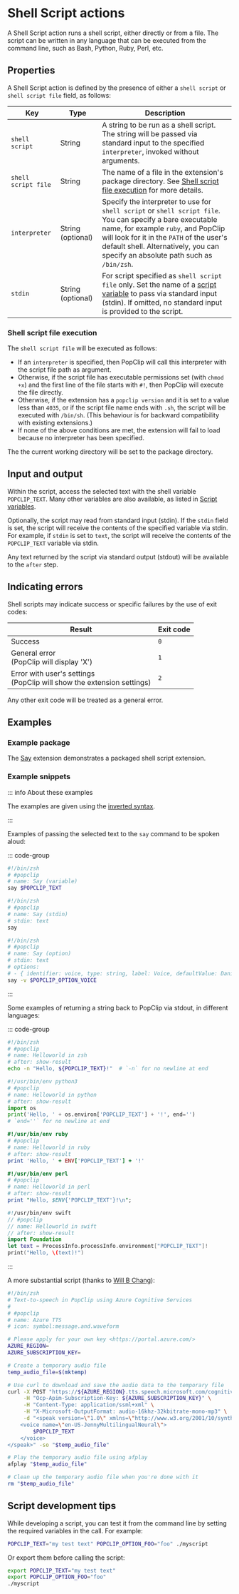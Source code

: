 # Shell Script actions

A Shell Script action runs a shell script, either directly or from a file. The
script can be written in any language that can be executed from the command
line, such as Bash, Python, Ruby, Perl, etc.

## Properties

A Shell Script action is defined by the presence of either a `shell script` or
`shell script file` field, as follows:

| Key                 | Type              | Description                                                                                                                                                                                                                                                                       |
| ------------------- | ----------------- | --------------------------------------------------------------------------------------------------------------------------------------------------------------------------------------------------------------------------------------------------------------------------------- |
| `shell script`      | String            | A string to be run as a shell script. The string will be passed via standard input to the specified `interpreter`, invoked without arguments.                                                                                                                                     |
| `shell script file` | String            | The name of a file in the extension's package directory. See [Shell script file execution](#shell-script-file-execution) for more details.                                                                                                                                        |
| `interpreter`       | String (optional) | Specify the interpreter to use for `shell script` or `shell script file`. You can specify a bare executable name, for example `ruby`, and PopClip will look for it in the `PATH` of the user's default shell. Alternatively, you can specify an absolute path such as `/bin/zsh`. |
| `stdin`             | String (optional) | For script specified as `shell script file` only. Set the name of a [script variable](./script-variables) to pass via standard input (stdin). If omitted, no standard input is provided to the script.                                                            |

### Shell script file execution

The `shell script file` will be executed as follows:

- If an `interpreter` is specified, then PopClip will call this interpreter with
  the script file path as argument.
- Otherwise, if the script file has executable permissions set (with `chmod +x`)
  and the first line of the file starts with `#!`, then PopClip will execute the
  file directly.
- Otherwise, if the extension has a `popclip version` and it is set to a value
  less than `4035`, or if the script file name ends with `.sh`, the script will
  be executed with `/bin/sh`. (This behaviour is for backward compatibility with
  existing extensions.)
- If none of the above conditions are met, the extension will fail to load
  because no interpreter has been specified.

The the current working directory will be set to the package directory.

## Input and output

Within the script, access the selected text with the shell variable
`POPCLIP_TEXT`. Many other variables are also available, as listed in
[Script variables](./script-variables.md).

Optionally, the script may read from standard input (stdin). If the `stdin`
field is set, the script will receive the contents of the specified variable via
stdin. For example, if `stdin` is set to `text`, the script will receive the
contents of the `POPCLIP_TEXT` variable via stdin.

Any text returned by the script via standard output (stdout) will be available
to the `after` step.

## Indicating errors

Shell scripts may indicate success or specific failures by the use of exit
codes:

| Result                                                                   | Exit code |
| ------------------------------------------------------------------------ | --------- |
| Success                                                                  | `0`       |
| General error<br>(PopClip will display 'X')                              | `1`       |
| Error with user's settings<br>(PopClip will show the extension settings) | `2`       |

Any other exit code will be treated as a general error.

## Examples

### Example package

The
[Say](https://github.com/pilotmoon/PopClip-Extensions/tree/master/source/Say.popclipext)
extension demonstrates a packaged shell script extension.

### Example snippets

::: info About these examples

The examples are given using the [inverted syntax](./snippets#inverted-syntax).

:::

Examples of passing the selected text to the `say` command to be spoken aloud:

::: code-group

```zsh [Using shell variable]
#!/bin/zsh
# #popclip
# name: Say (variable)
say $POPCLIP_TEXT
```

```zsh [Using stdin]
#!/bin/zsh
# #popclip
# name: Say (stdin)
# stdin: text
say
```

```zsh [With voice option]
#!/bin/zsh
# #popclip
# name: Say (option)
# stdin: text
# options: 
# - { identifier: voice, type: string, label: Voice, defaultValue: Daniel }
say -v $POPCLIP_OPTION_VOICE
```

:::

Some examples of returning a string back to PopClip via stdout, in different
languages:

::: code-group

```zsh
#!/bin/zsh
# #popclip
# name: Helloworld in zsh
# after: show-result
echo -n "Hello, ${POPCLIP_TEXT}!"  # `-n` for no newline at end
```

```python
#!/usr/bin/env python3
# #popclip
# name: Helloworld in python
# after: show-result
import os
print('Hello, ' + os.environ['POPCLIP_TEXT'] + '!', end='')
# `end=''` for no newline at end
```

```ruby
#!/usr/bin/env ruby
# #popclip
# name: Helloworld in ruby
# after: show-result
print 'Hello, ' + ENV['POPCLIP_TEXT'] + '!'
```

```perl
#!/usr/bin/env perl
# #popclip
# name: Helloworld in perl
# after: show-result
print "Hello, $ENV{'POPCLIP_TEXT'}!\n";
```

```swift
#!/usr/bin/env swift
// #popclip
// name: Helloworld in swift
// after: show-result
import Foundation
let text = ProcessInfo.processInfo.environment["POPCLIP_TEXT"]!
print("Hello, \(text)!")
```

:::

A more substantial script (thanks to [Will B Chang](https://forum.popclip.app/t/new-snippet-azure-text-to-speech/1790)):

```zsh
#!/bin/zsh
# Text-to-speech in PopClip using Azure Cognitive Services
#
# #popclip
# name: Azure TTS
# icon: symbol:message.and.waveform

# Please apply for your own key <https://portal.azure.com/>
AZURE_REGION=
AZURE_SUBSCRIPTION_KEY=

# Create a temporary audio file
temp_audio_file=$(mktemp)

# Use curl to download and save the audio data to the temporary file
curl -X POST "https://${AZURE_REGION}.tts.speech.microsoft.com/cognitiveservices/v1" \
     -H "Ocp-Apim-Subscription-Key: ${AZURE_SUBSCRIPTION_KEY}" \
     -H "Content-Type: application/ssml+xml" \
     -H "X-Microsoft-OutputFormat: audio-16khz-32kbitrate-mono-mp3" \
     -d "<speak version=\"1.0\" xmlns=\"http://www.w3.org/2001/10/synthesis\" xml:lang=\"en-US\">
    <voice name=\"en-US-JennyMultilingualNeural\">
        $POPCLIP_TEXT
    </voice>
</speak>" -so "$temp_audio_file"

# Play the temporary audio file using afplay
afplay "$temp_audio_file"

# Clean up the temporary audio file when you're done with it
rm "$temp_audio_file"
```

## Script development tips

While developing a script, you can test it from the command line by setting the
required variables in the call. For example:

```zsh
POPCLIP_TEXT="my test text" POPCLIP_OPTION_FOO="foo" ./myscript
```

Or export them before calling the script:

```zsh
export POPCLIP_TEXT="my test text"
export POPCLIP_OPTION_FOO="foo"
./myscript
```
